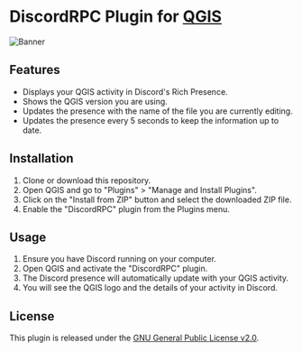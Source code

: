 # DiscordRPC Plugin for [QGIS](https://github.com/qgis/QGIS)
![Banner](https://github.com/Ryse93/DiscordRPC-Plugin-for-QGIS/assets/69793084/c7c66d65-b802-44d7-b89f-69a508b02219)

## Features

- Displays your QGIS activity in Discord's Rich Presence.
- Shows the QGIS version you are using.
- Updates the presence with the name of the file you are currently editing.
- Updates the presence every 5 seconds to keep the information up to date.

## Installation

1. Clone or download this repository.
2. Open QGIS and go to "Plugins" > "Manage and Install Plugins".
3. Click on the "Install from ZIP" button and select the downloaded ZIP file.
4. Enable the "DiscordRPC" plugin from the Plugins menu.

## Usage

1. Ensure you have Discord running on your computer.
2. Open QGIS and activate the "DiscordRPC" plugin.
3. The Discord presence will automatically update with your QGIS activity.
4. You will see the QGIS logo and the details of your activity in Discord.

## License

This plugin is released under the [GNU General Public License v2.0](LICENSE).
